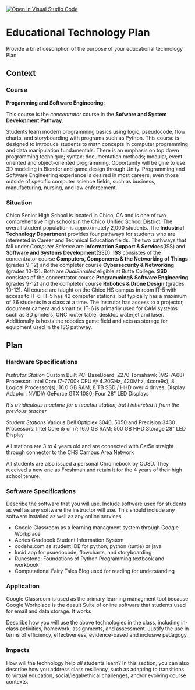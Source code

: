 [![Open in Visual Studio Code](https://classroom.github.com/assets/open-in-vscode-f059dc9a6f8d3a56e377f745f24479a46679e63a5d9fe6f495e02850cd0d8118.svg)](https://classroom.github.com/online_ide?assignment_repo_id=6393138&assignment_repo_type=AssignmentRepo)
# Educational Technology Plan

Provide a brief description of the purpose of your educational technology Plan

## Context


### Course

**Progamming and Software Engineering:**

This course is the *concentrator* course in the **Sofware and System Development Pathway**.

Students learn modern programming basics using logic, pseudocode, flow charts, and 
storyboarding with programs such as Python. This course is designed to introduce students 
to math concepts in computer programming and data manipulation fundamentals. There is an 
emphasis on top down programming technique; syntax; documentation methods; modular, event 
oriented and object-oriented programming. Opportunity will be gine to use 3D modeling in 
Blender and game design through Unity. Programming and Software Engineering experience is 
desired in most careers, even those outside of specific computer science fields, such as 
business, manufacturing, nursing, and law enforcement.

### Situation

Chico Senior High School is located in Chico, CA and is one of two comprehensive high
schools in the Chico Unified School District.  The overall student population is approximately 
2,000 students.  The **Industrial Technology Department** provides four pathways for students 
who are interested in Career and Technical Education fields.  The two pathways that fall under
*Computer Science* are **Information Support & Services**(ISS) and **Software and Systems 
Development**(SSD).  **ISS** consistes of the concentrator course **Computers, Components & the
Networking of Things** (grades 9-12) and the completer course **Cybersecurity & Networking** 
(grades 10-12).  Both are *DualEnrolled* eligible at Butte College.  **SSD** consistes of the 
concentrator course **Programming& Software Engineering** (grades 9-12) and the completer course 
**Robotics & Drone Design** (grades 10-12).  All course are taught on the Chico HS campus in 
room IT-5 with access to IT-6.  IT-5 has 42 computer stations, but typically has a maximum of 36
students in a class at a time.  The Instrutor has access to a projector, document camera and smart 
tv.  IT-6 is primarily used for CAM systems such as 3D printers, CNC router table, desktop waterjet 
and laser.  Additionally is hosts the robotics game field and acts as storage for equipment used 
in the ISS pathway.

## Plan

### Hardware Specifications

*Instrutor Station*
Custom Built PC: 
BaseBoard: Z270 Tomahawk (MS-7A68)
Processor: Intel Core i7-7700k CPU @ 4.20GHz, 420Mhz, 4core9s), 8 Logical Processor(s);
16.0 GB RAM;
8 TB SSD / HHD over 4 drives;
Display Adaptor: NVIDIA GeForce GTX 1080;
Four 28" LED Displays

*It's a ridiculous machine for a teacher station, but I inhereted it from the previous teacher*


*Student Stations*
Various Dell Optiplex 3040, 5050 and Precision 3430   
Processors: Intel Core i5 or i7;
16.0 GB RAM;
500 GB HHD Storage
28" LED Display

All stations are 3 to 4 years old and are connected with Cat5e straight through connector to 
the CHS Campus Area Network

All students are also issued a personal Chromebook by CUSD.  They received a new one as Freshman and 
retain it for the 4 years of their high school tenure.

### Software Specifications

Describe the software that you will use. Include software used for students as
well as any software the instructor will use. This should include any software
installed as well as any online services.

* Google Classroom as a learning managment system through Google Workplace
* Aeries Gradbook Student Information System
* codehs.com as student IDE for python, python (turtle) or java
* lucid.app for psuedocode, flowcharts, and storyboarding
* Runestone: Foundations of Python Programming textbook and workbook
* Computational Fairy Tales Blog used for reading for understanding

### Application

Google Classroom is used as the primary learning managment tool because Google Workplace is 
the deault Suite of online software that students used for email and data storage.  It works  


Describe how you will use the above technologies in the class, including
in-class activities, homework, assignments, and assessment. Justify the use
in terms of efficiency, effectiveness, evidence-based and inclusive pedagogy.

### Impacts

How will the technology help *all* students learn? In this section, you can also
describe how you address class resiliency, such as adapting to
transitions to virtual education, social/legal/ethical challenges,  and/or
evolving course contexts.
